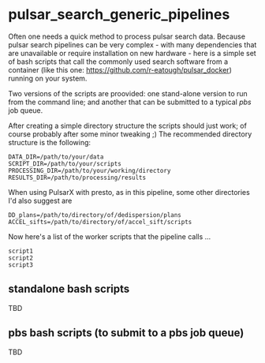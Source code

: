 # pulsar_search_generic_pipelines
Often one needs a quick method to process pulsar search data. Because pulsar search pipelines can be very complex - with many dependencies that are unavailable or require installation on new hardware - here is a simple set of bash scripts that call the commonly used search software from a container (like this one: https://github.com/r-eatough/pulsar_docker) running on your system.

Two versions of the scripts are proovided: one stand-alone version to run from the command line; and another that can be submitted to a typical _pbs_ job queue.  

After creating a simple directory structure the scripts should just work; of course probably after some minor tweaking ;) The recommended directory structure is the following:

    DATA_DIR=/path/to/your/data
    SCRIPT_DIR=/path/to/your/scripts
    PROCESSING_DIR=/path/to/your/working/directory
    RESULTS_DIR=/path/to/processing/results

When using PulsarX with presto, as in this pipeline, some other directories I'd also suggest are

    DD_plans=/path/to/directory/of/dedispersion/plans
    ACCEL_sifts=/path/to/directory/of/accel_sift/scripts

Now here's a list of the worker scripts that the pipeline calls ...

    script1
    script2
    script3
    


## standalone bash scripts
TBD

## pbs bash scripts (to submit to a pbs job queue)
TBD
